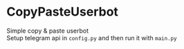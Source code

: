 # CopyPasteUserbot
Simple copy &amp; paste userbot <br>
Setup telegram api in ```config.py``` and then run it with ```main.py```
